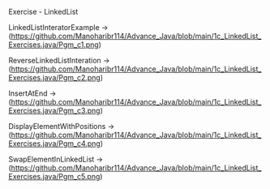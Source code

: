 
 Exercise - LinkedList

LinkedListInteratorExample ->(https://github.com/Manoharibr114/Advance_Java/blob/main/1c_LinkedList_Exercises.java/Pgm_c1.png)

ReverseLinkedListInteration ->(https://github.com/Manoharibr114/Advance_Java/blob/main/1c_LinkedList_Exercises.java/Pgm_c2.png)

InsertAtEnd ->(https://github.com/Manoharibr114/Advance_Java/blob/main/1c_LinkedList_Exercises.java/Pgm_c3.png)

DisplayElementWithPositions ->(https://github.com/Manoharibr114/Advance_Java/blob/main/1c_LinkedList_Exercises.java/Pgm_c4.png)

SwapElementInLinkedList ->(https://github.com/Manoharibr114/Advance_Java/blob/main/1c_LinkedList_Exercises.java/Pgm_c5.png)
